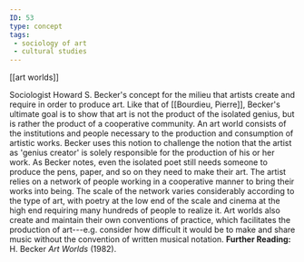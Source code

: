 ```yaml
---
ID: 53
type: concept
tags: 
 - sociology of art
 - cultural studies
---
```


[[art worlds]]

 Sociologist
Howard S. Becker's concept for the milieu that artists create and
require in order to produce art. Like that of [[Bourdieu, Pierre]], Becker's
ultimate goal is to show that art is not the product of the isolated
genius, but is rather the product of a cooperative community. An art
world consists of the institutions and people necessary to the
production and consumption of artistic works. Becker uses this notion to
challenge the notion that the artist as 'genius creator' is solely
responsible for the production of his or her work. As Becker notes, even
the isolated poet still needs someone to produce the pens, paper, and so
on they need to make their art. The artist relies on a network of people
working in a cooperative manner to bring their works into being. The
scale of the network varies considerably according to the type of art,
with poetry at the low end of the scale and cinema at the high end
requiring many hundreds of people to realize it. Art worlds also create
and maintain their own conventions of practice, which facilitates the
production of art---e.g. consider how difficult it would be to make and
share music without the convention of written musical notation.
**Further Reading:** H. Becker *Art Worlds* (1982).
